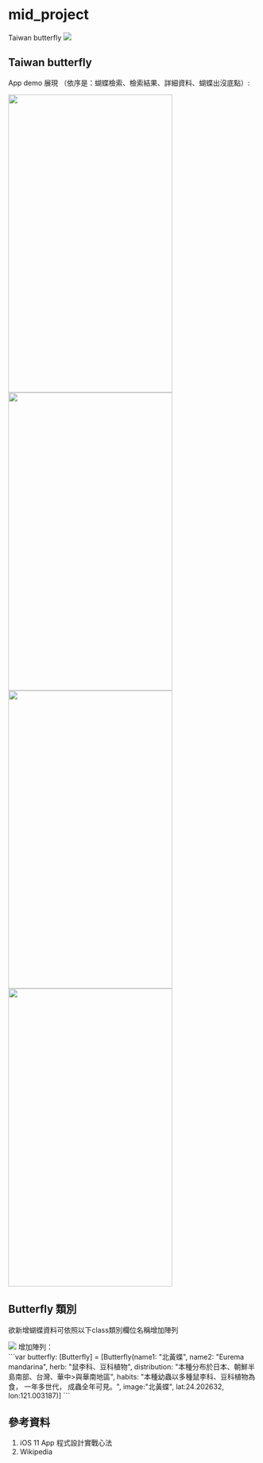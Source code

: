 # mid_project
Taiwan butterfly
<img src="https://www.ncnu.edu.tw/ncnuweb/units/share/全校共用/web_material/images/banner/banner_1.gif" >
## Taiwan butterfly

<p>App demo 展現 （依序是：蝴蝶檢索、檢索結果、詳細資料、蝴蝶出沒底點）:</p>
<img src="https://github.com/weasel0630/mid_project/blob/master/mid/Assets.xcassets/butterykind.png" height = 600 width=330>
<img src="https://github.com/weasel0630/mid_project/blob/master/mid/Assets.xcassets/showbutterfly.png" height = 600 width=330>
<img src="https://github.com/weasel0630/mid_project/blob/master/mid/Assets.xcassets/showButterflydetail.png" height = 600 width=330>
<img src="https://github.com/weasel0630/mid_project/blob/master/mid/Assets.xcassets/showmap.png" height = 600 width=330>

## Butterfly 類別
<p>欲新增蝴蝶資料可依照以下class類別欄位名稱增加陣列</p>
<img src="https://github.com/weasel0630/mid_project/blob/master/mid/Assets.xcassets/butterfly%20class.png" >
增加陣列：</br>
```var butterfly: [Butterfly] = [Butterfly(name1: "北黃蝶", name2: "Eurema mandarina", herb: "鼠李科、豆科植物", distribution: "本種分布於日本、朝鮮半島南部、台灣、華中>與華南地區", habits: "本種幼蟲以多種鼠李科、豆科植物為食， 一年多世代， 成蟲全年可見。", image:"北黃蝶", lat:24.202632, lon:121.003187)]
```


    
## 參考資料
<ol>
<li>iOS 11 App 程式設計實戰心法</li>
<li>Wikipedia</li>
</ol>

